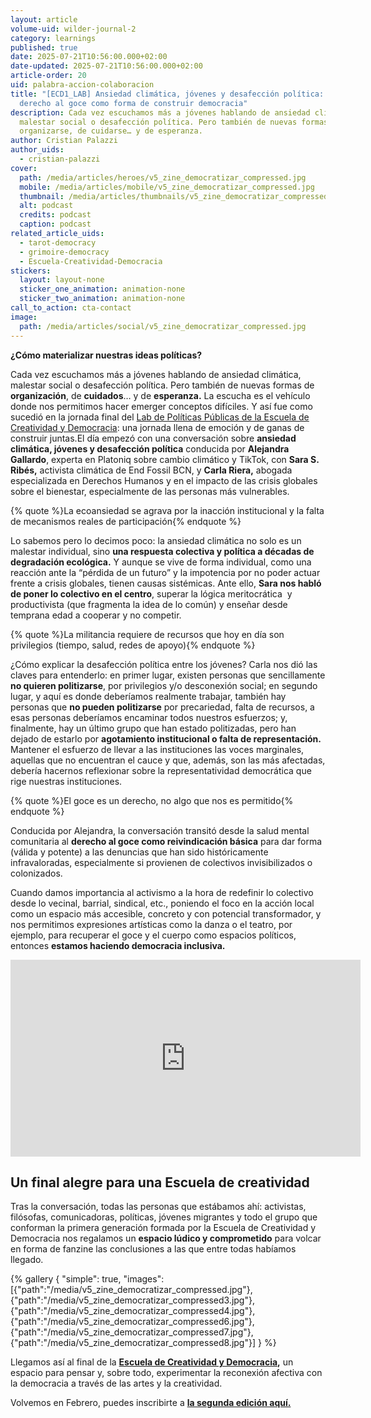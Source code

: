 ```yaml
---
layout: article
volume-uid: wilder-journal-2
category: learnings
published: true
date: 2025-07-21T10:56:00.000+02:00
date-updated: 2025-07-21T10:56:00.000+02:00
article-order: 20
uid: palabra-accion-colaboracion
title: "[ECD1_LAB] Ansiedad climática, jóvenes y desafección política: el
  derecho al goce como forma de construir democracia"
description: Cada vez escuchamos más a jóvenes hablando de ansiedad climática,
  malestar social o desafección política. Pero también de nuevas formas de
  organizarse, de cuidarse… y de esperanza.
author: Cristian Palazzi
author_uids:
  - cristian-palazzi
cover:
  path: /media/articles/heroes/v5_zine_democratizar_compressed.jpg
  mobile: /media/articles/mobile/v5_zine_democratizar_compressed.jpg
  thumbnail: /media/articles/thumbnails/v5_zine_democratizar_compressed.jpg
  alt: podcast
  credits: podcast
  caption: podcast
related_article_uids:
  - tarot-democracy
  - grimoire-democracy
  - Escuela-Creatividad-Democracia
stickers:
  layout: layout-none
  sticker_one_animation: animation-none
  sticker_two_animation: animation-none
call_to_action: cta-contact
image:
  path: /media/articles/social/v5_zine_democratizar_compressed.jpg
---
```

**¿Cómo materializar nuestras ideas políticas?**

Cada vez escuchamos más a jóvenes hablando de ansiedad climática, malestar social o desafección política. Pero también de nuevas formas de **organización**, de **cuidados**… y de **esperanza.** La escucha es el vehículo donde nos permitimos hacer emerger conceptos difíciles. Y así fue como sucedió en la jornada final del [Lab de Políticas Públicas de la Escuela de Creatividad y Democracia](https://www.democraciacreativa.org/): una jornada llena de emoción y de ganas de construir juntas.El día empezó con una conversación sobre **ansiedad climática, jóvenes y desafección política** conducida por **Alejandra Gallardo**, experta en Platoniq sobre cambio climático y TikTok, con **Sara S. Ribés,** activista climática de End Fossil BCN, y **Carla Riera,** abogada especializada en Derechos Humanos y en el impacto de las crisis globales sobre el bienestar, especialmente de las personas más vulnerables.

{% quote %}La ecoansiedad se agrava por la inacción institucional y la falta de mecanismos reales de participación{% endquote %}

Lo sabemos pero lo decimos poco: la ansiedad climática no solo es un malestar individual, sino **una respuesta colectiva y política a décadas de degradación ecológica.** Y aunque se vive de forma individual, como una reacción ante la “pérdida de un futuro” y la impotencia por no poder actuar frente a crisis globales, tienen causas sistémicas. Ante ello, **Sara nos habló de poner lo colectivo en el centro**, superar la lógica meritocrática  y productivista (que fragmenta la idea de lo común) y enseñar desde temprana edad a cooperar y no competir.

{% quote %}La militancia requiere de recursos que hoy en día son privilegios (tiempo, salud, redes de apoyo){% endquote %}

¿Cómo explicar la desafección política entre los jóvenes? Carla nos dió las claves para entenderlo: en primer lugar, existen personas que sencillamente **no quieren politizarse**, por privilegios y/o desconexión social; en segundo lugar, y aquí es donde deberíamos realmente trabajar, también hay personas que **no pueden politizarse** por precariedad, falta de recursos, a esas personas deberíamos encaminar todos nuestros esfuerzos; y, finalmente, hay un último grupo que han estado politizadas, pero han dejado de estarlo por **agotamiento institucional o falta de representación.** Mantener el esfuerzo de llevar a las instituciones las voces marginales, aquellas que no encuentran el cauce y que, además, son las más afectadas, debería hacernos reflexionar sobre la representatividad democrática que rige nuestras instituciones.

{% quote %}El goce es un derecho, no algo que nos es permitido{% endquote %}

Conducida por Alejandra, la conversación transitó desde la salud mental comunitaria al **derecho al goce como reivindicación básica** para dar forma (válida y potente) a las denuncias que han sido históricamente infravaloradas, especialmente si provienen de colectivos invisibilizados o colonizados.

Cuando damos importancia al activismo a la hora de redefinir lo colectivo desde lo vecinal, barrial, sindical, etc., poniendo el foco en la acción local como un espacio más accesible, concreto y con potencial transformador, y nos permitimos expresiones artísticas como la danza o el teatro, por ejemplo, para recuperar el goce y el cuerpo como espacios políticos, entonces **estamos haciendo democracia inclusiva.**

<iframe width="560" height="315" src="https://www.youtube.com/embed/RDxvIEIG49A?si=G6VL9GkmGJ3ox7v0" title="YouTube video player" frameborder="0" allow="accelerometer; autoplay; clipboard-write; encrypted-media; gyroscope; picture-in-picture; web-share" referrerpolicy="strict-origin-when-cross-origin" allowfullscreen></iframe>

## **Un final alegre para una Escuela de creatividad**

Tras la conversación, todas las personas que estábamos ahí: activistas, filósofas, comunicadoras, políticas, jóvenes migrantes y todo el grupo que conforman la primera generación formada por la Escuela de Creatividad y Democracia nos regalamos un **espacio lúdico y comprometido** para volcar en forma de fanzine las conclusiones a las que entre todas habíamos llegado.

{% gallery { "simple": true, "images": [{"path":"/media/v5_zine_democratizar_compressed.jpg"},{"path":"/media/v5_zine_democratizar_compressed3.jpg"},{"path":"/media/v5_zine_democratizar_compressed4.jpg"},{"path":"/media/v5_zine_democratizar_compressed6.jpg"},{"path":"/media/v5_zine_democratizar_compressed7.jpg"},{"path":"/media/v5_zine_democratizar_compressed8.jpg"}] } %}

Llegamos así al final de la **[Escuela de Creatividad y Democracia](https://www.democraciacreativa.org/),** un espacio para pensar y, sobre todo, experimentar la reconexión afectiva con la democracia a través de las artes y la creatividad. 

Volvemos en Febrero, puedes inscribirte a **[la segunda edición aquí.](https://www.democraciacreativa.org/)**
